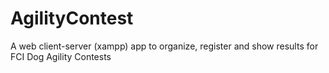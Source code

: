 AgilityContest
==============

A web client-server (xampp) app to organize, register and show results for FCI Dog Agility Contests
